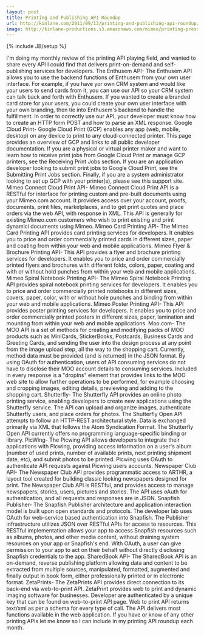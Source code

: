 ```yaml
---
layout: post
title: Printing and Publishing API Roundup
url: http://kinlane.com/2011/09/13/printing-and-publishing-api-roundup/
image: http://kinlane-productions.s3.amazonaws.com/mimeo/printing-press.jpg
---
```

{% include JB/setup %}
I'm doing my monthly review of the printing API playing field, and wanted to share every API I could find that delivers print-on-demand and self-publishing services for developers.
The Enthusem API- The Enthusem API allows you to use the backend functions of Enthusem from your own user interface. For example, if you have yor own CRM system and would like your users to send cards from it, you can use our API so your CRM system can talk back and forth with Enthusem. If you wanted to create a branded card store for your users, you could create your own user interface with your own branding, then tie into Enthusem's backend to handle the fulfillment. In order to correctly use our API, your developer must know how to create an HTTP form POST and how to parse an XML response.
Google Cloud Print- Google Cloud Print (GCP) enables any app (web, mobile, desktop) on any device to print to any cloud-connected printer. This page provides an overview of GCP and links to all public developer documentation. If you are a physical or virtual printer maker and want to learn how to receive print jobs from Google Cloud Print or manage GCP printers, see the Receiving Print Jobs section. If you are an application developer looking to submit print jobs to Google Cloud Print, see the Submitting Print Jobs section. Finally, if you are a system administrator looking to set up GCP with your printer(s), please see this support site.
Mimeo Connect Cloud Print API- Mimeo Connect Cloud Print API is a RESTful for interface for printing custom and pre-built documents using your Mimeo.com account. It provides access over your account, proofs, documents, print files, marketplaces, and to get print quotes and place orders via the web API, with response in XML. This API is generally for existing Mimeo.com customers who wish to print existing and print dynamici documents using Mimeo.
Mimeo Card Printing API- The Mimeo Card Printing API provides card printing services for developers. It enables you to price and order commercially printed cards in different sizes, paper and coating from within your web and mobile applications.
Mimeo Flyer &amp; Brochure Printing API- This API provides a flyer and brochure printing services for developers. It enables you to price and order commercially printed flyers and brochures with different folds, colors, paper, coating and with or without hold punches from within your web and mobile applications.
Mimeo Spiral Notebook Printing API- The Mimeo Spiral Notebook Printing API provides spiral notebook printing services for developers. It enables you to price and order commercially printed notebooks in different sizes, covers, paper, color, with or without hole punches and binding from within your web and mobile applications.
Mimeo Poster Printing API- This API provides poster printing services for developers. It enables you to price and order commercially printed posters in different sizes, paper, lamination and mounting from within your web and mobile applications.
Moo.com- The MOO API is a set of methods for creating and modifying packs of MOO products such as MiniCards, StickerBooks, Postcards, Business Cards and Greeting Cards, and sending the user into the design process at any point from the image upload step, all the way to the shopping cart. Currently, method data must be provided (and is returned) in the JSON format. By using OAuth for authentication, users of API consuming services do not have to disclose their MOO account details to consuming services. Included in every response is a "dropIns" element that provides links to the MOO web site to allow further operations to be performed, for example choosing and cropping images, editing details, previewing and adding to the shopping cart.
Shutterfly- The Shutterfly API provides an online photo printing service, enabling developers to create new applications using the Shutterfly service. The API can upload and organize images, authenticate Shutterfly users, and place orders for photos. The Shutterfly Open API attempts to follow an HTTP-REST architectural style. Data is exchanged primarily via XML that follows the Atom Syndication Format. The Shutterfly Open API currently offers no programming language-specific binding or library.
PicWing- The Picwing API allows developers to integrate their applications with Picwing, providing access information on a user's album (number of used prints, number of available prints, next printing shipment date, etc), and submit photos to be printed. Picwing uses OAuth to authenticate API requests against Picwing users accounts.
Newspaper Club API- The Newspaper Club API provides programmatic access to ARTHR, a layout tool created for building classic looking newspapers designed for print. The Newspaper Club API is RESTful, and provides access to manage newspapers, stories, users, pictures and stories. The API uses oAuth for authentication, and all requests and responses are in JSON.
Snapfish Publisher- The Snapfish Publisher architecture and application interaction model is built upon open standards and protocols. The developer lab uses OAuth for web-service based authentication into Snapfish. The Publisher infrastructure utilizes JSON over RESTful APIs for access to resources. This RESTful implementation allows your app to access Snapfish resources such as albums, photos, and other media content, without draining system resources on your app or Snapfish's end. With OAuth, a user can give permission to your app to act on their behalf without directly disclosing Snapfish credentials to the app.
SharedBook API- The SharedBook API is an on-demand, reverse publishing platform allowing data and content to be extracted from multiple sources, manipulated, formatted, augmented and finally output in book form, either professionally printed or in electronic format.
ZetaPrints- The ZetaPrints API provides direct connection to its back-end via web-to-print API. ZetaPrint provides web to print and dynamic imaging software for businesses. Developer are authenticated by a unique key that can be found on web-to-print API page. Web to print API returns text/xml as per a schema for every type of call. The API delivers most functions available in the web application.
If you have or know of any other printing APIs let me know so I can include in my printing API roundup each month.